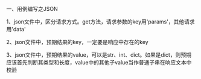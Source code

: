 一、用例编写之JSON

1、json文件中，区分请求方式。get方法，请求参数的key用'params'，其他请求用'data'

2、json文件中，预期结果的key，一定要是响应中存在的key

3、json文件中，预期结果的value，可以是str、int、dict。如果是dict，则预期应该首先判断其类型和长度，value中的其他子value当作普通子串在响应文本中校验